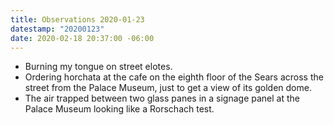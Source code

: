 ```yaml
---
title: Observations 2020-01-23
datestamp: "20200123"
date: 2020-02-18 20:37:00 -06:00
---
```


- Burning my tongue on street elotes.
- Ordering horchata at the cafe on the eighth floor of the Sears across the street from the Palace Museum, just to get a view of its golden dome.
- The air trapped between two glass panes in a signage panel at the Palace Museum looking like a Rorschach test.

